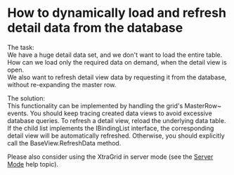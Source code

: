 # How to dynamically load and refresh detail data from the database


<p>The task:<br />
We have a huge detail data set, and we don't want to load the entire table. How can we load only the required data on demand, when the detail view is open.<br />
We also want to refresh detail view data by requesting it from the database, without re-expanding the master row.</p><p>The solution:<br />
This functionality can be implemented by handling the grid's MasterRow~ events. You should keep tracing created data views to avoid excessive database queries. To refresh a detail view, reload the underlying data table. If the child list implements the IBindingList interface, the corresponding detail view will be automatically refreshed. Otherwise, you should explicitly call the BaseView.RefreshData method.</p><p>Please also consider using the XtraGrid in server mode (see the <a href="http://documentation.devexpress.com/#WindowsForms/CustomDocument2990">Server Mode</a> help topic).</p>

<br/>


